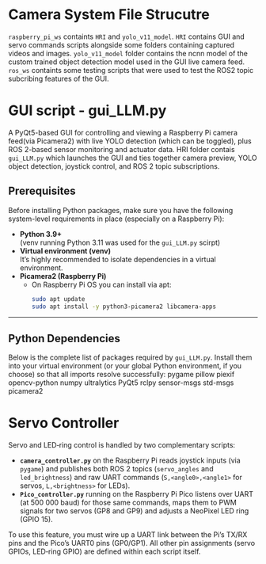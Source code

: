 # Camera System File Strucutre 

`raspberry_pi_ws` containts `HRI` and `yolo_v11_model`. `HRI` contains GUI and servo commands scripts alongside some folders containing captured videos and images. `yolo_v11_model` folder contains the ncnn model of the custom trained object detection model used in the GUI live camera feed. 
`ros_ws` containts some testing scripts that were used to test the ROS2 topic subcribing features of the GUI.


# GUI script - gui_LLM.py

A PyQt5-based GUI for controlling and viewing a Raspberry Pi camera feed(via Picamera2) with live YOLO detection (which can be toggled), plus ROS 2-based sensor monitoring and actuator data. HRI folder contais `gui_LLM.py` which launches the GUI and ties together camera preview, YOLO object detection, joystick control, and ROS 2 topic subscriptions.

## Prerequisites

Before installing Python packages, make sure you have the following system-level requirements in place (especially on a Raspberry Pi):

- **Python 3.9+**  
  (venv running Python 3.11 was used for the `gui_LLM.py` scirpt)  
- **Virtual environment (venv)**  
  It’s highly recommended to isolate dependencies in a virtual environment.  
- **Picamera2 (Raspberry Pi)**  
  - On Raspberry Pi OS you can install via apt:  
    ```bash
    sudo apt update
    sudo apt install -y python3-picamera2 libcamera-apps
    ```

---

## Python Dependencies

Below is the complete list of packages required by `gui_LLM.py`. Install them into your virtual environment (or your global Python environment, if you choose) so that all imports resolve successfully:
pygame
pillow
piexif
opencv-python
numpy
ultralytics
PyQt5
rclpy
sensor-msgs
std-msgs
picamera2



# Servo Controller

Servo and LED‐ring control is handled by two complementary scripts:  
- **`camera_controller.py`** on the Raspberry Pi reads joystick inputs (via `pygame`) and publishes both ROS 2 topics (`servo_angles` and `led_brightness`) and raw UART commands (`S,<angle0>,<angle1>` for servos, `L,<brightness>` for LEDs).  
- **`Pico_controller.py`** running on the Raspberry Pi Pico listens over UART (at 500 000 baud) for those same commands, maps them to PWM signals for two servos (GP8 and GP9) and adjusts a NeoPixel LED ring (GPIO 15).  

To use this feature, you must wire up a UART link between the Pi’s TX/RX pins and the Pico’s UART0 pins (GP0/GP1). All other pin assignments (servo GPIOs, LED‐ring GPIO) are defined within each script itself.


